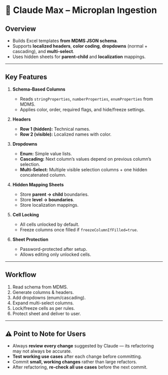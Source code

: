 # 📄 Claude Max – Microplan Ingestion

## Overview
- Builds Excel templates **from MDMS JSON schema**.
- Supports **localized headers**, **color coding**, **dropdowns** (normal + cascading), and **multi-select**.
- Uses hidden sheets for **parent-child** and **localization** mappings.

---

## Key Features
1. **Schema-Based Columns**
   - Reads `stringProperties`, `numberProperties`, `enumProperties` from MDMS.
   - Applies color, order, required flags, and hide/freeze settings.

2. **Headers**
   - **Row 1 (hidden):** Technical names.
   - **Row 2 (visible):** Localized names with color.

3. **Dropdowns**
   - **Enum:** Simple value lists.
   - **Cascading:** Next column’s values depend on previous column’s selection.
   - **Multi-Select:** Multiple visible selection columns + one hidden concatenated column.

4. **Hidden Mapping Sheets**
   - Store **parent → child** boundaries.
   - Store **level → boundaries**.
   - Store localization mappings.

5. **Cell Locking**
   - All cells unlocked by default.
   - Freeze columns once filled if `freezeColumnIfFilled=true`.

6. **Sheet Protection**
   - Password-protected after setup.
   - Allows editing only unlocked cells.

---

## Workflow
1. Read schema from MDMS.
2. Generate columns & headers.
3. Add dropdowns (enum/cascading).
4. Expand multi-select columns.
5. Lock/freeze cells as per rules.
6. Protect sheet and deliver to user.

---

## ⚠️ Point to Note for Users
- Always **review every change** suggested by Claude — its refactoring may not always be accurate.
- **Test working use cases** after each change before committing.
- Commit **small, working changes** rather than large refactors.
- After refactoring, **re-check all use cases** before the next commit.
